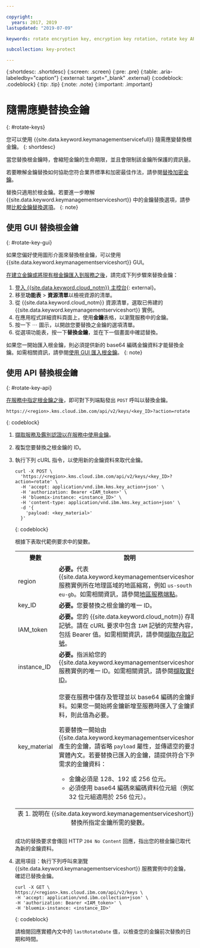 ```yaml
---

copyright:
  years: 2017, 2019
lastupdated: "2019-07-09"

keywords: rotate encryption key, encryption key rotation, rotate key API examples 

subcollection: key-protect

---
```


{:shortdesc: .shortdesc}
{:screen: .screen}
{:pre: .pre}
{:table: .aria-labeledby="caption"}
{:external: target="_blank" .external}
{:codeblock: .codeblock}
{:tip: .tip}
{:note: .note}
{:important: .important}

# 隨需應變替換金鑰
{: #rotate-keys}

您可以使用 {{site.data.keyword.keymanagementservicefull}} 隨需應變替換根金鑰。
{: shortdesc}

當您替換根金鑰時，會縮短金鑰的生命期限，並且會限制該金鑰所保護的資訊量。   

若要瞭解金鑰替換如何協助您符合業界標準和加密最佳作法，請參閱[替換加密金鑰](/docs/services/key-protect?topic=key-protect-key-rotation)。

替換只適用於根金鑰。若要進一步瞭解 {{site.data.keyword.keymanagementserviceshort}} 中的金鑰替換選項，請參閱[比較金鑰替換選項](/docs/services/key-protect?topic=key-protect-key-rotation#compare-key-rotation-options)。
{: note}

## 使用 GUI 替換根金鑰
{: #rotate-key-gui}

如果您偏好使用圖形介面來替換根金鑰，可以使用 {{site.data.keyword.keymanagementserviceshort}} GUI。

[在建立金鑰或將現有根金鑰匯入到服務之後](/docs/services/key-protect?topic=key-protect-create-root-keys)，請完成下列步驟來替換金鑰：

1. [登入 {{site.data.keyword.cloud_notm}} 主控台](https://{DomainName}/){: external}。
2. 移至**功能表** &gt; **資源清單**以檢視資源的清單。
3. 從 {{site.data.keyword.cloud_notm}} 資源清單，選取已佈建的 {{site.data.keyword.keymanagementserviceshort}} 實例。
4. 在應用程式詳細資料頁面上，使用**金鑰**表格，以瀏覽服務中的金鑰。
5. 按一下 ⋯ 圖示，以開啟您要替換之金鑰的選項清單。
6. 從選項功能表，按一下**替換金鑰**，並在下一個畫面中確認替換。

如果您一開始匯入根金鑰，則必須提供新的 base64 編碼金鑰資料才能替換金鑰。如需相關資訊，請參閱[使用 GUI 匯入根金鑰](/docs/services/key-protect?topic=key-protect-import-root-keys#import-root-key-gui)。
{: note}

## 使用 API 替換根金鑰
{: #rotate-key-api}

[在服務中指定根金鑰之後](/docs/services/key-protect?topic=key-protect-create-root-keys)，即可對下列端點發出 `POST` 呼叫以替換金鑰。

```
https://<region>.kms.cloud.ibm.com/api/v2/keys/<key_ID>?action=rotate
```
{: codeblock}

1. [擷取服務及鑑別認證以在服務中使用金鑰](/docs/services/key-protect?topic=key-protect-set-up-api)。

2. 複製您要替換之根金鑰的 ID。

3. 執行下列 cURL 指令，以使用新的金鑰資料來取代金鑰。

    ```cURL
    curl -X POST \
      'https://<region>.kms.cloud.ibm.com/api/v2/keys/<key_ID>?action=rotate' \
      -H 'accept: application/vnd.ibm.kms.key_action+json' \
      -H 'authorization: Bearer <IAM_token>' \
      -H 'bluemix-instance: <instance_ID>' \
      -H 'content-type: application/vnd.ibm.kms.key_action+json' \
      -d '{
        'payload: <key_material>'
      }'
    ```
    {: codeblock}

    根據下表取代範例要求中的變數。

    <table>
      <tr>
        <th>變數</th>
        <th>說明</th>
      </tr>
      <tr>
        <td><varname>region</varname></td>
        <td><strong>必要。</strong>代表 {{site.data.keyword.keymanagementserviceshort}} 服務實例所在地理區域的地區縮寫，例如 <code>us-south</code> 或 <code>eu-gb</code>。如需相關資訊，請參閱<a href="/docs/services/key-protect?topic=key-protect-regions#service-endpoints">地區服務端點</a>。</td>
      </tr>
      <tr>
        <td><varname>key_ID</varname></td>
        <td><strong>必要。</strong>您要替換之根金鑰的唯一 ID。</td>
      </tr>
      <tr>
        <td><varname>IAM_token</varname></td>
        <td><strong>必要。</strong>您的 {{site.data.keyword.cloud_notm}} 存取記號。請在 cURL 要求中包含 <code>IAM</code> 記號的完整內容，包括 Bearer 值。如需相關資訊，請參閱<a href="/docs/services/key-protect?topic=key-protect-retrieve-access-token">擷取存取記號</a>。</td>
      </tr>
      <tr>
        <td><varname>instance_ID</varname></td>
        <td><strong>必要。</strong>指派給您的 {{site.data.keyword.keymanagementserviceshort}} 服務實例的唯一 ID。如需相關資訊，請參閱<a href="/docs/services/key-protect?topic=key-protect-retrieve-instance-ID">擷取實例 ID</a>。</td>
      </tr>
      <tr>
        <td><varname>key_material</varname></td>
        <td>
          <p>您要在服務中儲存及管理並以 base64 編碼的金鑰資料。如果您一開始將金鑰新增至服務時匯入了金鑰資料，則此值為必要。</p>
          <p>若要替換一開始由 {{site.data.keyword.keymanagementserviceshort}} 產生的金鑰，請省略 <code>payload</code> 屬性，並傳遞空的要求實體內文。若要替換已匯入的金鑰，請提供符合下列需求的金鑰資料：</p>
          <p>
            <ul>
              <li>金鑰必須是 128、192 或 256 位元。</li>
              <li>必須使用 base64 編碼來編碼資料位元組（例如 32 位元組適用於 256 位元）。</li>
            </ul>
          </p>
        </td>
      </tr>
      <caption style="caption-side:bottom;">表 1. 說明在 {{site.data.keyword.keymanagementserviceshort}} 中替換所指定金鑰所需的變數。</caption>
    </table>

    成功的替換要求會傳回 HTTP `204 No Content` 回應，指出您的根金鑰已取代為新的金鑰資料。

4. 選用項目：執行下列呼叫來瀏覽 {{site.data.keyword.keymanagementserviceshort}} 服務實例中的金鑰，確認已替換金鑰。

    ```cURL
    curl -X GET \
    https://<region>.kms.cloud.ibm.com/api/v2/keys \
    -H 'accept: application/vnd.ibm.collection+json' \
    -H 'authorization: Bearer <IAM_token>' \
    -H 'bluemix-instance: <instance_ID>'
    ```
    {: codeblock}
  
    請檢閱回應實體內文中的 `lastRotateDate` 值，以檢查您的金鑰前次替換的日期和時間。
    
